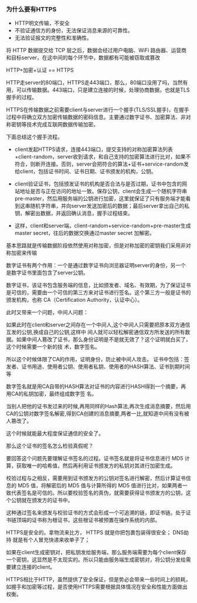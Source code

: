 ### 为什么要有HTTPS
- HTTP明文传输，不安全  
- 不验证通信方的身份，无法保证消息来源的可靠性。  
- 无法验证报文的完整性和准确性。 

 将 HTTP 数据提交给 TCP 层之后，数据会经过用户电脑、WiFi 路由器、运营商和目标server，在这中间的每个环节中，数据都有可能被窃取或篡改

HTTP+加密+认证 == HTTPS  
 
 
 HTTP走server的80端口，HTTPS走443端口，那么，80端口没用了吗，当然有用，可以传输数据。443端口，只是建立连接的时候，处理协商数据，也就是TLS握手的过程。

 HTTPS在传输数据之前需要client与server进行一个握手(TLS/SSL握手)，在握手过程中将确立双方加密传输数据的密码信息。主要通过数字证书、加密算法、非对称密钥等技术完成互联网数据传输加密。

 下面总结这个握手流程。
 
 - client发起HTTPS请求，连接443端口，提交支持的对称加密算法列表+client-random，server收到请求，和自己支持的加密算法进行比对，如果不符合，则断开连接。否则，server会把符合的算法+证书+service-random发给client，包括证书时间、证书日期、证书颁发的机构，公钥。
 


 - client验证证书，包括颁发证书的机构是否合法与是否过期，证书中包含的网站地址是否与正在访问的地址一致。保存公钥，client会生成一个随机字符串pre-master，然后用服务端的公钥进行加密，这里就保证了只有服务端才能看到这串随机字符串，并向server发送加密后的数据；最后server拿出自己的私钥，解密出数据，并返回确认消息，握手过程结束。  

- 这样，client和server端，client-random+service-random+pre-master生成master secret，往后的数据交换通过master secret 加解密。  

基本思路就是传输数据阶段依然使用对称加密，但是对称加密的密钥我们采用非对称加密来传输
  
 数字证书有两个作用：一个是通过数字证书向浏览器证明server的身份，另一个是数字证书里面包含了server公钥。

 数字证书，该证书包含服务端的信息，比如颁发者、域名、有效期，为了保证证书是可信的，需要由一个可信的第三方来对证书进行签名。这个第三方一般是证书的颁发机构，也称 CA（Certification Authority，认证中心）。


此时⼜带来⼀个问题，中间⼈问题：

如果此时在client和server之间存在⼀个中间⼈,这个中间⼈只需要把原本双⽅通信互发的公钥,换成⾃⼰的公钥,这样中 间⼈就可以轻松解密通信双⽅所发送的所有数据。如果中间⼈篡改了证书，那么身份证明是不是就⽆效了？这个证明就⽩买了，这个时候需要⼀个新的技 术，数字签名。

所以这个时候体限了CA的作用，证明身份，防⽌被中间⼈攻击。 证书中包括：签发者、证书⽤途、使⽤者公钥、使⽤者私钥、使⽤者的HASH算法、证书到期时间等 

数字签名就是⽤CA⾃带的HASH算法对证书的内容进⾏HASH得到⼀个摘要，再⽤CA的私钥加密，最终组成数字签 名。

当别⼈把他的证书发过来的时候,再⽤同样的Hash算法,再次⽣成消息摘要，然后⽤CA的公钥对数字签名解密,得到CA创建的消息摘要,两者⼀⽐,就知道中间有没有被⼈篡改了。

这个时候就能最⼤程度保证通信的安全了。 







那么这个证书的签名怎么检验真假呢？

要回答这个问题先要理解证书签名的过程。证书签名就是将证书信息进行 MD5 计算，获取唯一的哈希值，然后再利用证书颁发方的私钥对其进行加密生成。

校验过程与之相反，需要用到证书颁发方的公钥对签名进行解密，然后计算证书信息的 MD5 值，将解密后的 MD5 值与计算所得的 MD5 值进行比对，如果两者一致代表签名是可信的。所以要校验签名的真伪，就需要获得证书颁发方的公钥，这个公钥就在颁发方的证书中。

这种通过签名来颁发与校验证书的方式会形成一个可追溯的链，即证书链。处于证书链顶端的证书称为根证书，这些根证书被预置在操作系统的内部。 






HTTPS是安全的。拿物流来比方，
HTTPS 就是你把包裹包装得很安全；
DNS劫持 就是有个人冒充快递来收单子了；



如果在client生成密钥对，把私钥发给服务端，那么服务端需要为每个client保存一个密钥，这显然是不太现实的。所以只能由服务端生成密钥对，将公钥分发给需要建立连接的client。



HTTPS相比于HTTP，虽然提供了安全保证，但是势必会带来一些时间上的损耗，如握手和加密等过程，是否使用HTTPS需要根据具体情况在安全和性能方面做出权衡。




